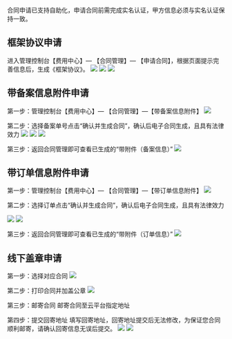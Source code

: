 合同申请已支持自助化，申请合同前需完成实名认证，甲方信息必须与实名认证保持一致。

## 框架协议申请
进入管理控制台【费用中心】— 【合同管理】— 【申请合同】，根据页面提示完善信息后，生成《框架协议》。
![](http://imgcache.tce.fsphere.cn/image/mc.qcloudimg.com/static/img/f62fcd8c98fa2964f73bb4dcfe02b3e3/1.png)
![](http://imgcache.tce.fsphere.cn/image/mc.qcloudimg.com/static/img/e589219fed37f71f67cfe3c18e019651/2.png)
![](http://imgcache.tce.fsphere.cn/image/mc.qcloudimg.com/static/img/e2544bad1b17d643a0965961e54b1fad/3.png)

## 带备案信息附件申请
第一步：管理控制台【费用中心】— 【合同管理】—【带备案信息附件】
![](http://imgcache.tce.fsphere.cn/image/mc.qcloudimg.com/static/img/ac9adf6425ac07f948a51d1467b912c2/4.png)


第二步：选择备案单号点击“确认并生成合同”，确认后电子合同生成，且具有法律效力
![](http://imgcache.tce.fsphere.cn/image/mc.qcloudimg.com/static/img/d6459bda6754f9a5cf4b537618b77ea5/5.png)
![](http://imgcache.tce.fsphere.cn/image/mc.qcloudimg.com/static/img/d317b0ce834589a5b9233cff1dda7cd0/6.png)
![](http://imgcache.tce.fsphere.cn/image/mc.qcloudimg.com/static/img/770adbb4109c0472679fe654fa38ab44/7.png)


第三步：返回合同管理即可查看已生成的“带附件（备案信息）”
![](http://imgcache.tce.fsphere.cn/image/mc.qcloudimg.com/static/img/33a2cbbcf2bc96efc2d4e46cbc798f3c/8.png)

## 带订单信息附件申请
第一步：管理控制台【费用中心】— 【合同管理】—【带订单信息附件】
![](http://imgcache.tce.fsphere.cn/image/mc.qcloudimg.com/static/img/abae8a64e9b79b42fcb16882a98adb04/9.png)

第二步：选择订单点击“确认并生成合同”，确认后电子合同生成，且具有法律效力

![](http://imgcache.tce.fsphere.cn/image/mc.qcloudimg.com/static/img/5f216174c419864dea1cb848e899efc9/10.png)
![](http://imgcache.tce.fsphere.cn/image/mc.qcloudimg.com/static/img/64d08643c6dee6e5367163bdc251a348/11.png)

第三步：返回合同管理即可查看已生成的“带附件（订单信息）”
![](http://imgcache.tce.fsphere.cn/image/mc.qcloudimg.com/static/img/62a52a802c840b96de39dfe31aef216a/12.png)


## 线下盖章申请
第一步：选择对应合同
![](http://imgcache.tce.fsphere.cn/image/mc.qcloudimg.com/static/img/bf322003512f8047e50d4169af49dd38/13.png)

第二步：打印合同并加盖公章
![](http://imgcache.tce.fsphere.cn/image/mc.qcloudimg.com/static/img/aaabd923395f38126f01d29758dd72d9/14.png)

第三步：邮寄合同
邮寄合同至云平台指定地址


第四步：提交回寄地址
填写回寄地址，回寄地址提交后无法修改，为保证您合同顺利邮寄，请确认回寄信息无误后提交。
![](http://imgcache.tce.fsphere.cn/image/mc.qcloudimg.com/static/img/7fb48e5a9c68ed47453bfe589dd07c72/15.png)
![](http://imgcache.tce.fsphere.cn/image/mc.qcloudimg.com/static/img/27123afb81c459503290b9f214cfa520/16.png)







